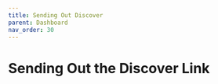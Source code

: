 ```yaml
---
title: Sending Out Discover
parent: Dashboard
nav_order: 30
---
```


# Sending Out the Discover Link
